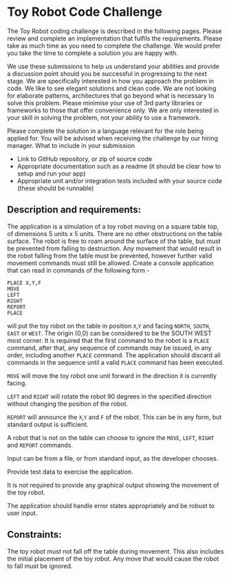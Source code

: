 # Toy Robot Code Challenge

The Toy Robot coding challenge is described in the following pages. Please review and complete an implementation that fulfils the requirements. Please take as much time as you need to complete the challenge. We would prefer you take the time to complete a solution you are happy with.

We use these submissions to help us understand your abilities and provide a discussion point should you be successful in progressing to the next stage. We are specifically interested in how you approach the problem in code. We like to see elegant solutions and clean code. We are not looking for elaborate patterns, architectures that go beyond what is necessary to solve this problem. Please minimise your use of 3rd party libraries or frameworks to those that offer convenience only. We are only interested in your skill in solving the problem, not your ability to use a framework.

Please complete the solution in a language relevant for the role being applied for. You will be advised when receiving the challenge by our hiring manager.
What to include in your submission

- Link to GitHub repository, or zip of source code
- Appropriate documentation such as a readme (it should be clear how to setup and run your app)
- Appropriate unit and/or integration tests included with your source code (these should be runnable)

## Description and requirements:

The application is a simulation of a toy robot moving on a square table top, of dimensions 5 units x 5 units. There are no other obstructions on the table surface. The robot is free to roam around the surface of the table, but must be prevented from falling to destruction. Any movement that would result in the robot falling from the table must be prevented, however further valid movement commands must still be allowed.
Create a console application that can read in commands of the following form -

```
PLACE X,Y,F
MOVE
LEFT
RIGHT
REPORT
PLACE
```

will put the toy robot on the table in position `X`,`Y` and facing `NORTH`, `SOUTH`, `EAST` or `WEST`. The origin (0,0) can be considered to be the SOUTH WEST most corner. It is required that the first command to the robot is a `PLACE` command, after that, any sequence of commands may be issued, in any order, including another `PLACE` command. The application should discard all commands in the sequence until a valid `PLACE` command has been executed.

`MOVE` will move the toy robot one unit forward in the direction it is currently facing.

`LEFT` and `RIGHT` will rotate the robot 90 degrees in the specified direction without changing the position of the robot.

`REPORT` will announce the `X`,`Y` and `F` of the robot. This can be in any form, but standard output is sufficient.

A robot that is not on the table can choose to ignore the `MOVE`, `LEFT`, `RIGHT` and `REPORT` commands.

Input can be from a file, or from standard input, as the developer chooses.

Provide test data to exercise the application.

It is not required to provide any graphical output showing the movement of the toy robot.

The application should handle error states appropriately and be robust to user input.

## Constraints:

The toy robot must not fall off the table during movement. This also includes the initial placement of the toy robot. Any move that would cause the robot to fall must be ignored.
